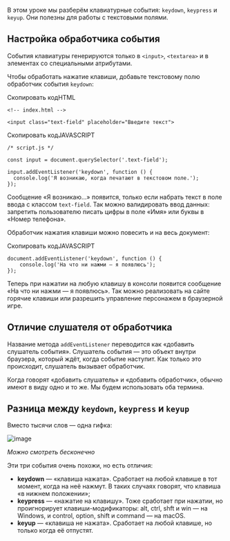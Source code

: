

В этом уроке мы разберём клавиатурные события: `keydown`, `keypress` и `keyup`. Они полезны для работы с текстовыми полями.

## Настройка обработчика события

События клавиатуры генерируются только в `<input>`, `<textarea>` и в элементах со специальными атрибутами.

Чтобы обработать нажатие клавиши, добавьте текстовому полю обработчик события `keydown`:

Скопировать кодHTML

```
<!-- index.html -->

<input class="text-field" placeholder="Введите текст"> 
```

Скопировать кодJAVASCRIPT

```
/* script.js */

const input = document.querySelector('.text-field');  

input.addEventListener('keydown', function () {
  console.log('Я возникаю, когда печатают в текстовом поле.');
}); 
```

Сообщение «Я возникаю...» появится, только если набрать текст в поле ввода с классом `text-field`. Так можно валидировать ввод данных: запретить пользователю писать цифры в поле «Имя» или буквы в «Номер телефона».

Обработчик нажатия клавиши можно повесить и на весь документ:

Скопировать кодJAVASCRIPT

```
document.addEventListener('keydown', function () {
    console.log('На что ни нажми — я появлюсь');
}); 
```

Теперь при нажатии на любую клавишу в консоли появится сообщение «На что ни нажми — я появлюсь». Так можно реализовать на сайте горячие клавиши или разрешить управление персонажем в браузерной игре.

## Отличие слушателя от обработчика

Название метода `addEventListener` переводится как «добавить слушатель события». Слушатель события — это объект внутри браузера, который ждёт, когда событие наступит. Как только это происходит, слушатель вызывает обработчик.

Когда говорят «добавить слушатель» и «добавить обработчик», обычно имеют в виду одно и то же. Мы будем использовать оба термина.

## Разница между `keydown`, `keypress` и `keyup`

Вместо тысячи слов — одна гифка:

![image](https://pictures.s3.yandex.net/resources/keyup_down_press_2_1588417097.gif)

_Можно смотреть бесконечно_

Эти три события очень похожи, но есть отличия:

-   **keydown** — «клавиша нажата». Сработает на любой клавише в тот момент, когда на неё нажмут. В таких случаях говорят, что клавиша «в нижнем положении»;
-   **keypress** — «нажатие на клавишу». Тоже сработает при нажатии, но проигнорирует клавиши-модификаторы: alt, ctrl, shft и win — на Windows, и control, option, shift и command — на macOS.
-   **keyup** — «клавиша не нажата». Сработает на любой клавише, но только когда её отпустят.